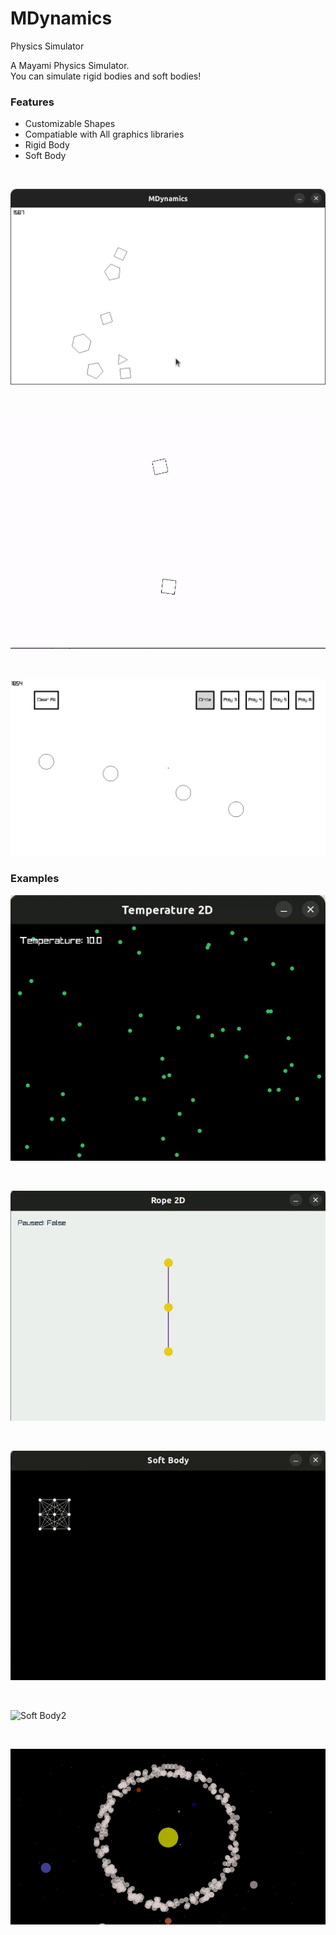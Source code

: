 # MDynamics
Physics Simulator

A Mayami Physics Simulator.
<br />
You can simulate rigid bodies and soft bodies!
<br />

### Features
* Customizable Shapes
* Compatiable with All graphics libraries
* Rigid Body
* Soft Body

<br />

![Demo](assets/screen1.png?raw=true "Demo")

<br />

![Collision](assets/vid1.gif?raw=true "Collision")

<br />

![Circles](assets/example4.gif?raw=true "Circles")

### Examples
![Temperature](assets/example1.gif?raw=true "Temperature")

<br />

![Rope](assets/example2.gif?raw=true "Rope")

<br />

![Soft Body](assets/example3.gif?raw=true "Soft Body")

<br />

![Soft Body2](assets/example6.gif?raw=true "Soft Body2")

<br />

![Planets](assets/example5.gif?raw=true "Planets")
